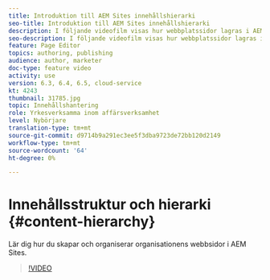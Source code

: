 ```yaml
---
title: Introduktion till AEM Sites innehållshierarki
seo-title: Introduktion till AEM Sites innehållshierarki
description: I följande videofilm visas hur webbplatssidor lagras i AEM för din organisation.
seo-description: I följande videofilm visas hur webbplatssidor lagras i AEM för din organisation.
feature: Page Editor
topics: authoring, publishing
audience: author, marketer
doc-type: feature video
activity: use
version: 6.3, 6.4, 6.5, cloud-service
kt: 4243
thumbnail: 31785.jpg
topic: Innehållshantering
role: Yrkesverksamma inom affärsverksamhet
level: Nybörjare
translation-type: tm+mt
source-git-commit: d9714b9a291ec3ee5f3dba9723de72bb120d2149
workflow-type: tm+mt
source-wordcount: '64'
ht-degree: 0%

---
```



# Innehållsstruktur och hierarki {#content-hierarchy}

Lär dig hur du skapar och organiserar organisationens webbsidor i AEM Sites.

>[!VIDEO](https://video.tv.adobe.com/v/31785?quality=12&learn=on)
